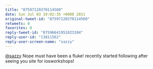 ```yaml
---
title: "87597120370114560"
date: Sun Jul 03 19:02:35 +0000 2011
original-tweet-id: "87597120370114560"
retweets: 0
favorites: 0
reply-tweet-id: "87596641951023104"
reply-user-id: "13811562"
reply-user-screen-name: "sazzy"
---
```

<a href="https://twitter.com/sazzy">@sazzy</a> Nope must have been a fluke! recently started following after seeing you site for iosworkshops!
